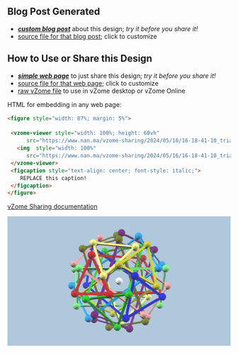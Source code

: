
## Blog Post Generated

 - [***custom blog post***](<https://www.nan.ma/vzome-sharing/2024/05/16/10_triangular_prisms_rods_shorter-16-18-41.html>) about this design; *try it before you share it!*
 - [source file for that blog post](<https://github.com/nanma80/vzome-sharing/edit/main/_posts/2024-05-16-10_triangular_prisms_rods_shorter-16-18-41.md>); click to customize
 


## How to Use or Share this Design

 - [***simple web page***](<https://www.nan.ma/vzome-sharing/2024/05/16/16-18-41-10_triangular_prisms_rods_shorter/>) to just share this design; *try it before you share it!*
 - [source file for that web page](<https://github.com/nanma80/vzome-sharing/edit/main/2024/05/16/16-18-41-10_triangular_prisms_rods_shorter/index.md>); click to customize
 - [raw vZome file](<https://raw.githubusercontent.com/nanma80/vzome-sharing/main/2024/05/16/16-18-41-10_triangular_prisms_rods_shorter/10_triangular_prisms_rods_shorter.vZome>) to use in vZome desktop or vZome Online
 
 HTML for embedding in any web page:
 ```html
<figure style="width: 87%; margin: 5%">
  
  <vzome-viewer style="width: 100%; height: 60vh" 
       src="https://www.nan.ma/vzome-sharing/2024/05/16/16-18-41-10_triangular_prisms_rods_shorter/10_triangular_prisms_rods_shorter.vZome" >
    <img  style="width: 100%"
       src="https://www.nan.ma/vzome-sharing/2024/05/16/16-18-41-10_triangular_prisms_rods_shorter/10_triangular_prisms_rods_shorter.png" >
  </vzome-viewer>
  <figcaption style="text-align: center; font-style: italic;">
     REPLACE this caption!
  </figcaption>
</figure>

 ```

[vZome Sharing documentation](https://vzome.github.io/vzome/sharing.html#how-it-works)

![Image](<10_triangular_prisms_rods_shorter.png>)



